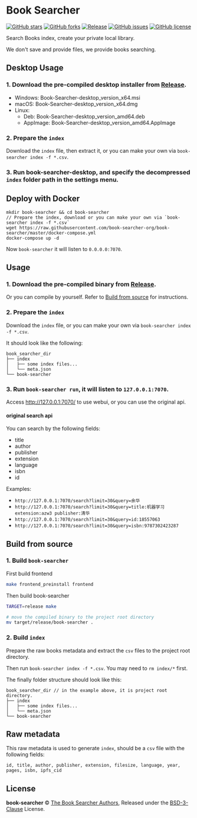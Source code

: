 # Book Searcher

[![GitHub stars](https://img.shields.io/github/stars/book-searcher-org/book-searcher)](https://github.com/book-searcher-org/book-searcher/stargazers)
[![GitHub forks](https://img.shields.io/github/forks/book-searcher-org/book-searcher)](https://github.com/book-searcher-org/book-searcher/network)
[![Release](https://img.shields.io/github/release/book-searcher-org/book-searcher)](https://github.com/book-searcher-org/book-searcher/releases)
[![GitHub issues](https://img.shields.io/github/issues/book-searcher-org/book-searcher)](https://github.com/book-searcher-org/book-searcher/issues)
[![GitHub license](https://img.shields.io/github/license/book-searcher-org/book-searcher)](https://github.com/book-searcher-org/book-searcher/blob/master/LICENSE)

Search Books index, create your private local library.

We don't save and provide files, we provide books searching.

## Desktop Usage

### 1. Download the pre-compiled desktop installer from [Release](https://github.com/book-searcher-org/book-searcher/releases).

- Windows: Book-Searcher-desktop_version_x64.msi
- macOS: Book-Searcher-desktop_version_x64.dmg
- Linux:
    - Deb: Book-Searcher-desktop_version_amd64.deb
    - AppImage: Book-Searcher-desktop_version_amd64.AppImage

### 2. Prepare the `index`

Download the `index` file, then extract it,  or you can make your own via `book-searcher index -f *.csv`.

### 3. Run book-searcher-desktop, and specify the decompressed `index` folder path in the settings menu.

## Deploy with Docker

```
mkdir book-searcher && cd book-searcher
// Prepare the index, download or you can make your own via `book-searcher index -f *.csv`
wget https://raw.githubusercontent.com/book-searcher-org/book-searcher/master/docker-compose.yml
docker-compose up -d
```

Now `book-searcher` it will listen to `0.0.0.0:7070`.

## Usage

### 1. Download the pre-compiled binary from [Release](https://github.com/book-searcher-org/book-searcher/releases).

Or you can compile by yourself. Refer to [Build from source](#build-from-source) for instructions.

### 2. Prepare the `index`

Download the `index` file, or you can make your own via `book-searcher index -f *.csv`.

It should look like the following:

```
book_searcher_dir
├── index
│   ├── some index files...
│   └── meta.json
└── book-searcher
```

### 3. Run `book-searcher run`, it will listen to `127.0.0.1:7070`.

Access http://127.0.0.1:7070/ to use webui, or you can use the original api.

#### original search api

You can search by the following fields:

- title
- author
- publisher
- extension
- language
- isbn
- id

Examples:

- `http://127.0.0.1:7070/search?limit=30&query=余华`
- `http://127.0.0.1:7070/search?limit=30&query=title:机器学习 extension:azw3 publisher:清华`
- `http://127.0.0.1:7070/search?limit=30&query=id:18557063`
- `http://127.0.0.1:7070/search?limit=30&query=isbn:9787302423287`

## Build from source

### 1. Build `book-searcher`

First build frontend

```bash
make frontend_preinstall frontend
```

Then build book-searcher

```bash
TARGET=release make

# move the compiled binary to the project root directory
mv target/release/book-searcher .
```

### 2. Build `index`

Prepare the raw books metadata and extract the `csv` files to the project root directory.

Then run `book-searcher index -f *.csv`. You may need to `rm index/*` first.

The finally folder structure should look like this:

```
book_searcher_dir // in the example above, it is project root directory.
├── index
│   ├── some index files...
│   └── meta.json
└── book-searcher
```

## Raw metadata

This raw metadata is used to generate `index`, should be a `csv` file with the following fields:

```
id, title, author, publisher, extension, filesize, language, year, pages, isbn, ipfs_cid
```

## License

**book-searcher** © [The Book Searcher Authors](https://github.com/book-searcher-org/book-searcher/graphs/contributors), Released under the [BSD-3-Clause](./LICENSE) License.
